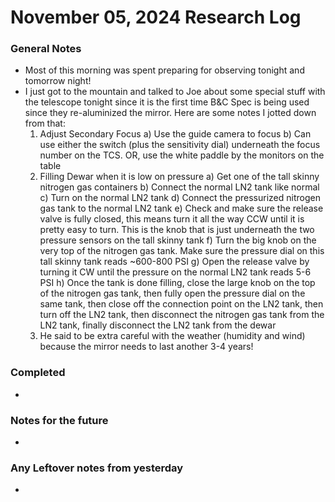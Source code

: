 # November 05, 2024 Research Log
### General Notes
* Most of this morning was spent preparing for observing tonight and tomorrow night!
* I just got to the mountain and talked to Joe about some special stuff with the telescope tonight since it is the first time B&C Spec is being used since they re-aluminized the mirror. Here are some notes I jotted down from that:
  1) Adjust Secondary Focus
     a) Use the guide camera to focus
     b) Can use either the switch (plus the sensitivity dial) underneath the focus number on the TCS. OR, use the white paddle by the monitors on the table
  2) Filling Dewar when it is low on pressure
     a) Get one of the tall skinny nitrogen gas containers
     b) Connect the normal LN2 tank like normal
     c) Turn on the normal LN2 tank
     d) Connect the pressurized nitrogen gas tank to the normal LN2 tank
     e) Check and make sure the release valve is fully closed, this means turn it all the way CCW until it is pretty easy to turn. This is the knob that is just underneath the two pressure sensors on the tall skinny tank
     f) Turn the big knob on the very top of the nitrogen gas tank. Make sure the pressure dial on this tall skinny tank reads ~600-800 PSI
     g) Open the release valve by turning it CW until the pressure on the normal LN2 tank reads 5-6 PSI
     h) Once the tank is done filling, close the large knob on the top of the nitrogen gas tank, then fully open the pressure dial on the same tank, then close off the connection point on the LN2 tank, then turn off the LN2 tank, then disconnect the nitrogen gas tank from the LN2 tank, finally disconnect the LN2 tank from the dewar
  3) He said to be extra careful with the weather (humidity and wind) because the mirror needs to last another 3-4 years!

### Completed
* 

### Notes for the future
* 

### Any Leftover notes from yesterday
* 
